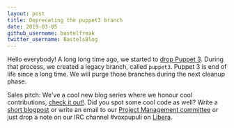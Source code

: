 ```yaml
---
layout: post
title: Deprecating the puppet3 branch
date: 2019-03-05
github_username: bastelfreak
twitter_username: BastelsBlog
---
```


Hello everybody!
A long long time ago, we started to
[drop Puppet 3](https://voxpupuli.org/blog/2016/12/22/putting-down-puppet-3/).
During that process, we created a legacy branch, called `puppet3`. Puppet 3 is
end of life since a long time. We will purge those branches during the next
cleanup phase.


Sales pitch: We've a cool new blog series where we honour cool contributions,
[check it out!](https://voxpupuli.org/blog/2019/01/14/code-of-the-week/). Did
you spot some cool code as well? Write a
[short blogpost](https://github.com/voxpupuli/voxpupuli.github.io/tree/master/_posts)
or write an email to our
[Project Management committee](mailto:pmc@voxpupuli.org) or just drop a note on
our IRC channel #voxpupuli on [Libera](https://web.libera.chat/?#voxpupuli).
